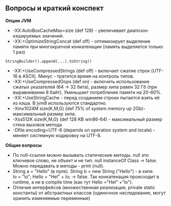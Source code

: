 ## **Вопросы и краткий конспект**   

**Опции JVM**  
 * -XX:AutoBoxCacheMax=size (def 128) - увеличивает диапозон кэшируемых значений.
 * -XX:+OptimizeStringConcat (def off) - оптимизирует выделение памяти при многократной конкатенации (память выделяется только 1 раз)
 ```
StringBuilder().append(...).toString()
```
* -XX:+UseCompressedStrings (def off) - включает сжатие строк (UTF-16 в ASCII). Минус - тратится время на контроль типов.  
* -XX:+UseCompressedOops (def on) - включить использование сжатых указателей (64 -> 32 бита), размер хипа равен 32 Гб (при выравнивании 8 байт). Уменьшает потребление памяти на 20-60%.  
* -XX:+UseStringCache - перед созданием строки пытается взять её из кэша. В jvm8 используются стандартно.  
* -Xmx1024M size(K,M,G) (def 75% of system memory up 2Gb)- максимальный размер хипа.  
* -Xss512K size(K,M,G) (def 128 KB win86-64) - максимальный размер стека вызовов метода.
* -Dfile.encoding=UTF-8 (depends on operation system and locale) - меняет системную кодировку на UTF-8.

**Общие вопросы**
* По null-ссылке можно вызывать статические методы. null это ключевое слово, не объект и не тип. null instanceOf Class -> false. Можно передавать в методы - print (null).
* String a = "Hello" (в пуле). String b = new String ("Hello") - в хипе.  
lo = "lo"; Hello = "Hel" + lo; -> false. Так конкатенация происходит в runtime, а не в compile time (как тут Hello ="Hel" +"lo").
* Отличия интерфейсов (множественная реализация, private static константы) от абстрактных классов (одиночное наследование, могут хранить изменяемые переменные)
